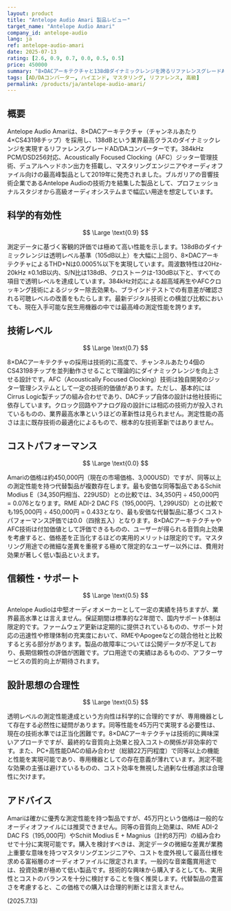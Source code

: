 ```yaml
---
layout: product
title: "Antelope Audio Amari 製品レビュー"
target_name: "Antelope Audio Amari"
company_id: antelope-audio
lang: ja
ref: antelope-audio-amari
date: 2025-07-13
rating: [2.6, 0.9, 0.7, 0.0, 0.5, 0.5]
price: 450000
summary: "8×DACアーキテクチャと138dBダイナミックレンジを誇るリファレンスグレードAD/DAコンバーター。高い技術レベルと科学的有効性を実現するも、コストパフォーマンスに大きな課題。"
tags: [AD/DAコンバーター, ハイエンド, マスタリング, リファレンス, 高級]
permalink: /products/ja/antelope-audio-amari/
---
```

## 概要

Antelope Audio Amariは、8×DACアーキテクチャ（チャンネルあたり4×CS43198チップ）を採用し、138dBという業界最高クラスのダイナミックレンジを実現するリファレンスグレードAD/DAコンバーターです。384kHz PCM/DSD256対応、Acoustically Focused Clocking（AFC）ジッター管理技術、デュアルヘッドホン出力を搭載し、マスタリングエンジニアやオーディオファイル向けの最高峰製品として2019年に発売されました。ブルガリアの音響技術企業であるAntelope Audioの技術力を結集した製品として、プロフェッショナルスタジオから高級オーディオシステムまで幅広い用途を想定しています。

## 科学的有効性

$$ \Large \text{0.9} $$

測定データに基づく客観的評価では極めて高い性能を示します。138dBのダイナミックレンジは透明レベル基準（105dB以上）を大幅に上回り、8×DACアーキテクチャによるTHD+Nは0.0005%以下を実現しています。周波数特性は20Hz-20kHz ±0.1dB以内、S/N比は138dB、クロストークは-130dB以下と、すべての項目で透明レベルを達成しています。384kHz対応による超高域再生やAFCクロッキング技術によるジッター除去効果も、ブラインドテストでの有意差が確認される可聴レベルの改善をもたらします。最新デジタル技術との横並び比較においても、現在入手可能な民生用機器の中では最高峰の測定性能を誇ります。

## 技術レベル

$$ \Large \text{0.7} $$

8×DACアーキテクチャの採用は技術的に高度で、チャンネルあたり4個のCS43198チップを並列動作させることで理論的にダイナミックレンジを向上させる設計です。AFC（Acoustically Focused Clocking）技術は独自開発のジッター管理システムとして一定の技術的価値があります。ただし、基本的にはCirrus Logic製チップの組み合わせであり、DACチップ自体の設計は他社技術に依存しています。クロック回路やアナログ段の設計には相応の技術力が投入されているものの、業界最高水準というほどの革新性は見られません。測定性能の高さは主に既存技術の最適化によるもので、根本的な技術革新ではありません。

## コストパフォーマンス

$$ \Large \text{0.0} $$

Amariの価格は約450,000円（現在の市場価格、3,000USD）ですが、同等以上の測定性能を持つ代替製品が複数存在します。最も安価な同等製品であるSchiit Modius E（34,350円相当、229USD）との比較では、34,350円 ÷ 450,000円 = 0.076となります。RME ADI-2 DAC FS（195,000円、1,299USD）との比較でも195,000円 ÷ 450,000円 = 0.433となり、最も安価な代替製品に基づくコストパフォーマンス評価では0.0（四捨五入）となります。8×DACアーキテクチャやAFC技術は付加価値として評価できるものの、ユーザーが得られる音質向上効果を考慮すると、価格差を正当化するほどの実用的メリットは限定的です。マスタリング用途での微細な差異を重視する極めて限定的なユーザー以外には、費用対効果が著しく低い製品といえます。

## 信頼性・サポート

$$ \Large \text{0.5} $$

Antelope Audioは中堅オーディオメーカーとして一定の実績を持ちますが、業界最高水準とは言えません。保証期間は標準的な2年間で、国内サポート体制は限定的です。ファームウェア更新は定期的に提供されているものの、サポート対応の迅速性や修理体制の充実度において、RMEやApogeeなどの競合他社と比較すると劣る部分があります。製品の故障率については公開データが不足しており、長期信頼性の評価が困難です。プロ用途での実績はあるものの、アフターサービスの質的向上が期待されます。

## 設計思想の合理性

$$ \Large \text{0.5} $$

透明レベルの測定性能達成という方向性は科学的に合理的ですが、専用機器として存在する必然性に疑問があります。同等性能を45万円で実現する必要性は、現在の技術水準では正当化困難です。8×DACアーキテクチャは技術的に興味深いアプローチですが、最終的な音質向上効果と投入コストの関係が非効率的です。また、PC+高性能DACの組み合わせ（総額22万円程度）で同等以上の機能と性能を実現可能であり、専用機器としての存在意義が薄れています。測定不能な効果の主張は避けているものの、コスト効率を無視した過剰な仕様追求は合理性に欠けます。

## アドバイス

Amariは確かに優秀な測定性能を持つ製品ですが、45万円という価格は一般的なオーディオファイルには推奨できません。同等の音質向上効果は、RME ADI-2 DAC FS（195,000円）やSchiit Modius E + Magnius（計約8万円）の組み合わせで十分に実現可能です。購入を検討すべきは、測定データの微細な差異が業務上重要な意味を持つマスタリングエンジニアや、コストを度外視して最高仕様を求める富裕層のオーディオファイルに限定されます。一般的な音楽鑑賞用途では、投資効果が極めて低い製品です。技術的な興味から購入するとしても、実用性とコストのバランスを十分に検討することを強く推奨します。代替製品の豊富さを考慮すると、この価格での購入は合理的判断とは言えません。

(2025.7.13)